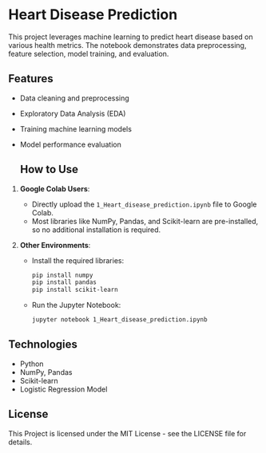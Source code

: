    # Heart Disease Prediction

This project leverages machine learning to predict heart disease based on various health metrics. The notebook demonstrates data preprocessing, feature selection, model training, and evaluation.

   ## Features
- Data cleaning and preprocessing
- Exploratory Data Analysis (EDA)
- Training machine learning models
- Model performance evaluation

   ## How to Use

1. **Google Colab Users**:
   - Directly upload the `1_Heart_disease_prediction.ipynb` file to Google Colab.
   - Most libraries like NumPy, Pandas, and Scikit-learn are pre-installed, so no additional installation is required.

2. **Other Environments**:
   - Install the required libraries:
     ```bash
     pip install numpy
     pip install pandas
     pip install scikit-learn
     ```
   - Run the Jupyter Notebook:
     ```bash
     jupyter notebook 1_Heart_disease_prediction.ipynb
     ```

## Technologies
- Python
- NumPy, Pandas
- Scikit-learn
- Logistic Regression Model

## License
This Project is licensed under the MIT License - see the LICENSE file for details.



